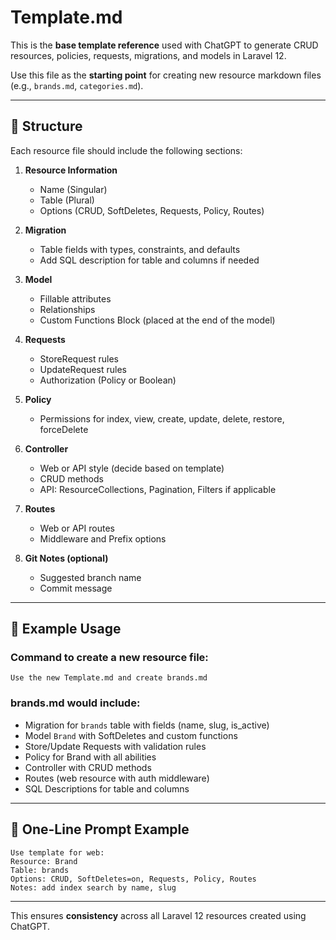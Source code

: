 # Template.md

This is the **base template reference** used with ChatGPT to generate CRUD resources, policies, requests, migrations, and models in Laravel 12.

Use this file as the **starting point** for creating new resource markdown files (e.g., `brands.md`, `categories.md`).

---

## 📝 Structure

Each resource file should include the following sections:

1. **Resource Information**
   - Name (Singular)
   - Table (Plural)
   - Options (CRUD, SoftDeletes, Requests, Policy, Routes)

2. **Migration**
   - Table fields with types, constraints, and defaults
   - Add SQL description for table and columns if needed

3. **Model**
   - Fillable attributes
   - Relationships
   - Custom Functions Block (placed at the end of the model)

4. **Requests**
   - StoreRequest rules
   - UpdateRequest rules
   - Authorization (Policy or Boolean)

5. **Policy**
   - Permissions for index, view, create, update, delete, restore, forceDelete

6. **Controller**
   - Web or API style (decide based on template)
   - CRUD methods
   - API: ResourceCollections, Pagination, Filters if applicable

7. **Routes**
   - Web or API routes
   - Middleware and Prefix options

8. **Git Notes (optional)**
   - Suggested branch name
   - Commit message

---

## 📘 Example Usage

### Command to create a new resource file:
```
Use the new Template.md and create brands.md
```

### brands.md would include:
- Migration for `brands` table with fields (name, slug, is_active)
- Model `Brand` with SoftDeletes and custom functions
- Store/Update Requests with validation rules
- Policy for Brand with all abilities
- Controller with CRUD methods
- Routes (web resource with auth middleware)
- SQL Descriptions for table and columns

---

## 🔹 One-Line Prompt Example
```
Use template for web:
Resource: Brand
Table: brands
Options: CRUD, SoftDeletes=on, Requests, Policy, Routes
Notes: add index search by name, slug
```

---

This ensures **consistency** across all Laravel 12 resources created using ChatGPT.

